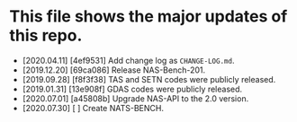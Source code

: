 # This file shows the major updates of this repo.

- [2020.04.11] [4ef9531] Add change log as `CHANGE-LOG.md`.
- [2019.12.20] [69ca086] Release NAS-Bench-201.
- [2019.09.28] [f8f3f38] TAS and SETN codes were publicly released.
- [2019.01.31] [13e908f] GDAS codes were publicly released.
- [2020.07.01] [a45808b] Upgrade NAS-API to the 2.0 version.
- [2020.07.30] [       ] Create NATS-BENCH.
